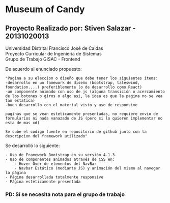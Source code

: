 # Museum of Candy
## Proyecto Realizado por: Stiven Salazar - 20131020013

Universidad Distrital Francisco José de Caldas  
Proyecto Curricular de Ingeniería de Sistemas  
Grupo de Trabajo GISAC - Frontend

De acuerdo al enunciado propuesto:

    "Pagina a su eleccion o diseño que debe tener los siguientes items:
    -desarrollo en un famework de diseño (bootstrap, taleswind, foundation....) preferiblemente (o de desarrollo como React)
    -un componente animado con uso de js (alguna transición o acercamiento de los botones o giros o algo asi, la idea es que la pagina no se vea tan estatica)
    -buen desarrollo con el material visto y uso de responsive 

    paginas que se vean esteticamente presentadas, no requiere envio de formularios ni nada vanazado de JS (pero si lo quieren implementar no esta de mas xd)

    Se sube el codigo fuente en repositorio de github junto con la descripcion del framework utilizado"

Se desarrolló lo siguiente:

    - Uso de Framework Bootstrap en su versión 4.1.3.
    - Uso de componentes animados através de CSS en:
        - Hover Over de elementos del NavBar
        - Navbar Estático (mediante JS) y animación del mismo al navegar la página
    - Página desarrollada totalmente responsive
    - Página estéticamente presentada

### PD: Sí se necesita nota para el grupo de trabajo